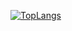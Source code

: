[![TopLangs](https://github-readme-stats.vercel.app/api/top-langs/?username=edwardglockner&theme=dracula&layout=compact&&count-private=true)](https://github.com/edwardglockner/github-readme-stats)
<!--
**EdwardGlockner/EdwardGlockner** is a ✨ _special_ ✨ repository because its `README.md` (this file) appears on your GitHub profile.


